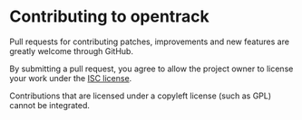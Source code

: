 # Contributing to opentrack

Pull requests for contributing patches, improvements and new features are greatly welcome through GitHub.

By submitting a pull request, you agree to allow the project owner to license your work under the [ISC license](https://opensource.org/licenses/ISC).

Contributions that are licensed under a copyleft license (such as GPL) cannot be integrated.